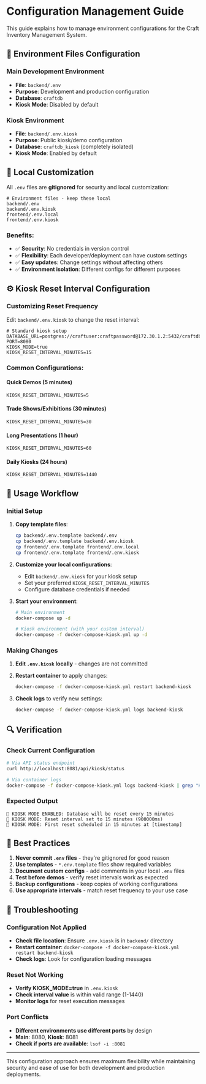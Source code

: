 # Configuration Management Guide

This guide explains how to manage environment configurations for the Craft Inventory Management System.

## 🔧 Environment Files Configuration

### Main Development Environment
- **File**: `backend/.env`
- **Purpose**: Development and production configuration
- **Database**: `craftdb`
- **Kiosk Mode**: Disabled by default

### Kiosk Environment  
- **File**: `backend/.env.kiosk`
- **Purpose**: Public kiosk/demo configuration
- **Database**: `craftdb_kiosk` (completely isolated)
- **Kiosk Mode**: Enabled by default

## 📝 Local Customization

All `.env` files are **gitignored** for security and local customization:

```gitignore
# Environment files - keep these local
backend/.env
backend/.env.kiosk
frontend/.env.local
frontend/.env.kiosk
```

### Benefits:
- ✅ **Security**: No credentials in version control
- ✅ **Flexibility**: Each developer/deployment can have custom settings
- ✅ **Easy updates**: Change settings without affecting others
- ✅ **Environment isolation**: Different configs for different purposes

## ⚙️ Kiosk Reset Interval Configuration

### Customizing Reset Frequency

Edit `backend/.env.kiosk` to change the reset interval:

```env
# Standard kiosk setup
DATABASE_URL=postgres://craftuser:craftpassword@172.30.1.2:5432/craftdb_kiosk
PORT=8080
KIOSK_MODE=true
KIOSK_RESET_INTERVAL_MINUTES=15
```

### Common Configurations:

#### Quick Demos (5 minutes)
```env
KIOSK_RESET_INTERVAL_MINUTES=5
```

#### Trade Shows/Exhibitions (30 minutes)
```env
KIOSK_RESET_INTERVAL_MINUTES=30
```

#### Long Presentations (1 hour)
```env
KIOSK_RESET_INTERVAL_MINUTES=60
```

#### Daily Kiosks (24 hours)
```env
KIOSK_RESET_INTERVAL_MINUTES=1440
```

## 🚀 Usage Workflow

### Initial Setup
1. **Copy template files**:
   ```bash
   cp backend/.env.template backend/.env
   cp backend/.env.template backend/.env.kiosk
   cp frontend/.env.template frontend/.env.local
   cp frontend/.env.template frontend/.env.kiosk
   ```

2. **Customize your local configurations**:
   - Edit `backend/.env.kiosk` for your kiosk setup
   - Set your preferred `KIOSK_RESET_INTERVAL_MINUTES`
   - Configure database credentials if needed

3. **Start your environment**:
   ```bash
   # Main environment
   docker-compose up -d
   
   # Kiosk environment (with your custom interval)
   docker-compose -f docker-compose-kiosk.yml up -d
   ```

### Making Changes
1. **Edit `.env.kiosk` locally** - changes are not committed
2. **Restart container** to apply changes:
   ```bash
   docker-compose -f docker-compose-kiosk.yml restart backend-kiosk
   ```

3. **Check logs** to verify new settings:
   ```bash
   docker-compose -f docker-compose-kiosk.yml logs backend-kiosk
   ```

## 🔍 Verification

### Check Current Configuration
```bash
# Via API status endpoint
curl http://localhost:8081/api/kiosk/status

# Via container logs
docker-compose -f docker-compose-kiosk.yml logs backend-kiosk | grep "KIOSK MODE"
```

### Expected Output
```
🏪 KIOSK MODE ENABLED: Database will be reset every 15 minutes
🏪 KIOSK MODE: Reset interval set to 15 minutes (900000ms)
🏪 KIOSK MODE: First reset scheduled in 15 minutes at [timestamp]
```

## 🎯 Best Practices

1. **Never commit `.env` files** - they're gitignored for good reason
2. **Use templates** - `*.env.template` files show required variables
3. **Document custom configs** - add comments in your local `.env` files
4. **Test before demos** - verify reset intervals work as expected
5. **Backup configurations** - keep copies of working configurations
6. **Use appropriate intervals** - match reset frequency to your use case

## 🔧 Troubleshooting

### Configuration Not Applied
- **Check file location**: Ensure `.env.kiosk` is in `backend/` directory
- **Restart container**: `docker-compose -f docker-compose-kiosk.yml restart backend-kiosk`
- **Check logs**: Look for configuration loading messages

### Reset Not Working
- **Verify KIOSK_MODE=true** in `.env.kiosk`
- **Check interval value** is within valid range (1-1440)
- **Monitor logs** for reset execution messages

### Port Conflicts
- **Different environments use different ports** by design
- **Main**: 8080, **Kiosk**: 8081
- **Check if ports are available**: `lsof -i :8081`

---

This configuration approach ensures maximum flexibility while maintaining security and ease of use for both development and production deployments.
